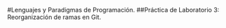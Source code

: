 #Lenguajes y Paradigmas de Programación.
##Práctica de Laboratorio 3: Reorganización de ramas en Git.

